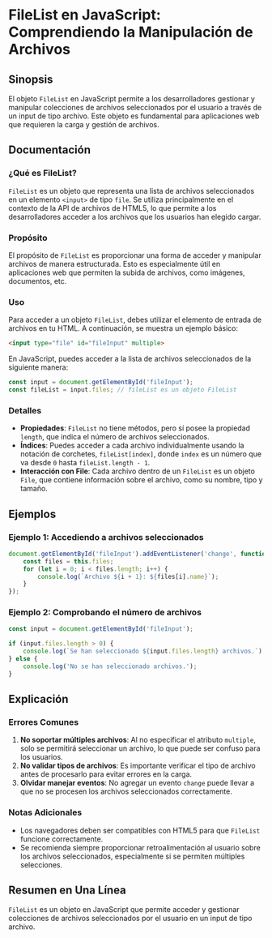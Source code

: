 <!--
Meta Description: # FileList en JavaScript: Comprendiendo la Manipulación de Archivos ## Sinopsis El objeto `FileList` en JavaScript permite a los desarrolladores gesti...
Meta Keywords: archivos, filelist, que, input, los
-->

# FileList en JavaScript: Comprendiendo la Manipulación de Archivos

## Sinopsis
El objeto `FileList` en JavaScript permite a los desarrolladores gestionar y manipular colecciones de archivos seleccionados por el usuario a través de un input de tipo archivo. Este objeto es fundamental para aplicaciones web que requieren la carga y gestión de archivos.

## Documentación

### ¿Qué es FileList?
`FileList` es un objeto que representa una lista de archivos seleccionados en un elemento `<input>` de tipo `file`. Se utiliza principalmente en el contexto de la API de archivos de HTML5, lo que permite a los desarrolladores acceder a los archivos que los usuarios han elegido cargar.

### Propósito
El propósito de `FileList` es proporcionar una forma de acceder y manipular archivos de manera estructurada. Esto es especialmente útil en aplicaciones web que permiten la subida de archivos, como imágenes, documentos, etc.

### Uso
Para acceder a un objeto `FileList`, debes utilizar el elemento de entrada de archivos en tu HTML. A continuación, se muestra un ejemplo básico:

```html
<input type="file" id="fileInput" multiple>
```

En JavaScript, puedes acceder a la lista de archivos seleccionados de la siguiente manera:

```javascript
const input = document.getElementById('fileInput');
const fileList = input.files; // fileList es un objeto FileList
```

### Detalles
- **Propiedades**: `FileList` no tiene métodos, pero sí posee la propiedad `length`, que indica el número de archivos seleccionados.
- **Índices**: Puedes acceder a cada archivo individualmente usando la notación de corchetes, `fileList[index]`, donde `index` es un número que va desde `0` hasta `fileList.length - 1`.
- **Interacción con File**: Cada archivo dentro de un `FileList` es un objeto `File`, que contiene información sobre el archivo, como su nombre, tipo y tamaño.

## Ejemplos

### Ejemplo 1: Accediendo a archivos seleccionados
```javascript
document.getElementById('fileInput').addEventListener('change', function() {
    const files = this.files;
    for (let i = 0; i < files.length; i++) {
        console.log(`Archivo ${i + 1}: ${files[i].name}`);
    }
});
```

### Ejemplo 2: Comprobando el número de archivos
```javascript
const input = document.getElementById('fileInput');

if (input.files.length > 0) {
    console.log(`Se han seleccionado ${input.files.length} archivos.`);
} else {
    console.log('No se han seleccionado archivos.');
}
```

## Explicación
### Errores Comunes
1. **No soportar múltiples archivos**: Al no especificar el atributo `multiple`, solo se permitirá seleccionar un archivo, lo que puede ser confuso para los usuarios.
2. **No validar tipos de archivos**: Es importante verificar el tipo de archivo antes de procesarlo para evitar errores en la carga.
3. **Olvidar manejar eventos**: No agregar un evento `change` puede llevar a que no se procesen los archivos seleccionados correctamente.

### Notas Adicionales
- Los navegadores deben ser compatibles con HTML5 para que `FileList` funcione correctamente.
- Se recomienda siempre proporcionar retroalimentación al usuario sobre los archivos seleccionados, especialmente si se permiten múltiples selecciones.

## Resumen en Una Línea
`FileList` es un objeto en JavaScript que permite acceder y gestionar colecciones de archivos seleccionados por el usuario en un input de tipo archivo.